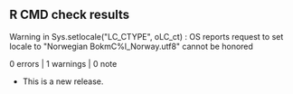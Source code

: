 ## R CMD check results

  Warning in Sys.setlocale("LC_CTYPE", oLC_ct) :
    OS reports request to set locale to "Norwegian BokmC%l_Norway.utf8" cannot be honored

0 errors | 1 warnings | 0 note

* This is a new release.
